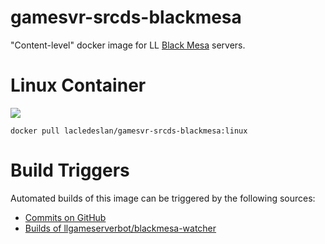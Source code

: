 # gamesvr-srcds-blackmesa
"Content-level" docker image for LL [Black Mesa](http://www.blackmesasource.com/) servers.

# Linux Container
[![](https://images.microbadger.com/badges/image/lacledeslan/gamesvr-srcds-blackmesa-freeplay:linux.svg)](https://microbadger.com/images/lacledeslan/gamesvr-srcds-blackmesa-freeplay:linux "Get your own image badge on microbadger.com")
```
docker pull lacledeslan/gamesvr-srcds-blackmesa:linux
```

# Build Triggers
Automated builds of this image can be triggered by the following sources:
* [Commits on GitHub](https://github.com/LacledesLAN/gamesvr-srcds-blackmesa)
* [Builds of llgameserverbot/blackmesa-watcher](https://hub.docker.com/r/llgameserverbot/blackmesa-watcher/)
